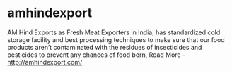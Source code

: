 # amhindexport
AM Hind Exports as Fresh Meat Exporters in India, has standardized cold storage facility and best processing techniques to make sure that our food products aren’t contaminated with the residues of insecticides and pesticides to prevent any chances of food born, Read More - http://amhindexport.com/
